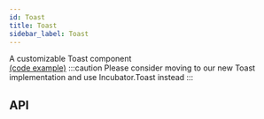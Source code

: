 ```yaml
---
id: Toast
title: Toast
sidebar_label: Toast
---
```


A customizable Toast component  
[(code example)](https://github.com/wix/react-native-ui-lib/blob/master/demo/src/screens/componentScreens/ToastsScreen.js)
:::caution
Please consider moving to our new Toast implementation and use Incubator.Toast instead
:::
<div style={{display: 'flex', flexDirection: 'row', overflowX: 'auto', maxHeight: '500px', alignItems: 'center'}}></div>

## API


